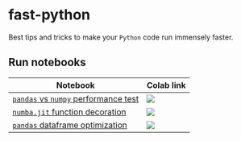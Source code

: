 # fast-python

Best tips and tricks to make your `Python` code run immensely faster.

## Run notebooks

Notebook | Colab link
--- | ---
[`pandas` vs `numpy` performance test](https://nbviewer.jupyter.org/github/tomcis/fast-python/blob/master/notebooks/01_pandas-numpy.ipynb) | [![](https://colab.research.google.com/assets/colab-badge.svg)](https://colab.research.google.com/github/tomcis/fast-python/blob/master/notebooks/01_pandas-numpy.ipynb)
[`numba.jit` function decoration](https://nbviewer.jupyter.org/github/tomcis/fast-python/blob/master/notebooks/02_numba-jit.ipynb) | [![](https://colab.research.google.com/assets/colab-badge.svg)](https://colab.research.google.com/github/tomcis/fast-python/blob/master/notebooks/02_numba-jit.ipynb)
[`pandas` dataframe optimization](https://nbviewer.jupyter.org/github/tomcis/fast-python/blob/master/notebooks/03_pandas_optimization.ipynb) | [![](https://colab.research.google.com/assets/colab-badge.svg)](https://colab.research.google.com/github/tomcis/fast-python/blob/master/notebooks/03_pandas_optimization.ipynb)

